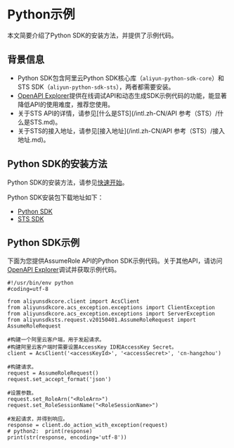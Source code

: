 # Python示例

本文简要介绍了Python SDK的安装方法，并提供了示例代码。

## 背景信息

-   Python SDK包含阿里云Python SDK核心库（`aliyun-python-sdk-core`）和STS SDK（`aliyun-python-sdk-sts`），两者都需要安装。
-   [OpenAPI Explorer](https://api.aliyun.com/)提供在线调试API和动态生成SDK示例代码的功能，能显著降低API的使用难度，推荐您使用。
-   关于STS API的详情，请参见[什么是STS](/intl.zh-CN/API 参考（STS）/什么是STS.md)。
-   关于STS的接入地址，请参见[接入地址](/intl.zh-CN/API 参考（STS）/接入地址.md)。

## Python SDK的安装方法

Python SDK的安装方法，请参见[快速开始]()。

Python SDK安装包下载地址如下：

-   [Python SDK](https://pypi.org/project/aliyun-python-sdk-core)
-   [STS SDK](https://pypi.org/project/aliyun-python-sdk-sts)

## Python SDK示例

下面为您提供AssumeRole API的Python SDK示例代码。关于其他API，请访问[OpenAPI Explorer](https://api.aliyun.com/)调试并获取示例代码。

```
#!/usr/bin/env python
#coding=utf-8

from aliyunsdkcore.client import AcsClient
from aliyunsdkcore.acs_exception.exceptions import ClientException
from aliyunsdkcore.acs_exception.exceptions import ServerException
from aliyunsdksts.request.v20150401.AssumeRoleRequest import AssumeRoleRequest

#构建一个阿里云客户端，用于发起请求。
#构建阿里云客户端时需要设置AccessKey ID和AccessKey Secret。
client = AcsClient('<accessKeyId>', '<accessSecret>', 'cn-hangzhou')

#构建请求。
request = AssumeRoleRequest()
request.set_accept_format('json')

#设置参数。
request.set_RoleArn("<RoleArn>")
request.set_RoleSessionName("<RoleSessionName>")

#发起请求，并得到响应。
response = client.do_action_with_exception(request)
# python2:  print(response)
print(str(response, encoding='utf-8'))           
```

